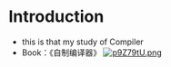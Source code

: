 # Introduction
 - this is that my study of Compiler
 - Book：《自制编译器》
[![p9Z79tU.png](https://s1.ax1x.com/2023/04/23/p9Z79tU.png)](https://imgse.com/i/p9Z79tU)
